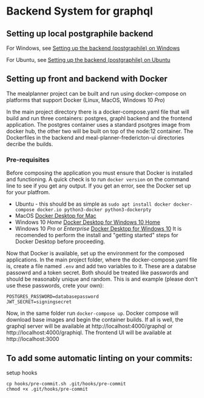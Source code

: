 # Backend System for graphql
## Setting up local postgraphile backend
For Windows, see [Setting up the backend (postgraphile) on Windows](../../wiki/Setting-up-the-backend-(postgraphile)-on-Windows)

For Ubuntu, see [Setting up the backend (postgraphile) on Ubuntu](../../wiki/Setting-up-the-backend-(postgraphile)-on-Ubuntu)
## Setting up front and backend with Docker
The mealplanner project can be built and run using docker-compose on platforms that support Docker (Linux, MacOS, Windows 10 *Pro*)

In the main project directory there is a docker-compose.yaml file that will build and run three containers: postgres, graphl backend and the frontend application. The postgres container uses a standard psotgres image from docker hub, the other two will be built on top of the node:12 container. The Dockerfiles in the backend and meal-planner-fredericton-ui directories decribe the builds.
### Pre-requisites
Before composing the application you must ensure that Docker is installed and functioning. A quick check is to run `docker version` on the command line to see if you get any output. If you get an error, see the Docker set up for your platfrom.
 - Ubuntu - this should be as simple as `sudo apt install docker docker-compose docker.io python3-docker python3-dockerpty`
 - MacOS [Docker Desktop for Mac](https://docs.docker.com/docker-for-mac/install/)
 - Windows 10 *Home* [Docker Desktop for Windows 10 Home](https://docs.docker.com/docker-for-windows/install-windows-home/)
 - Windows 10 *Pro* or *Enterprise* [Docker Desktop for Windows 10](https://docs.docker.com/docker-for-windows/install/)
It is recomended to perform the install and "getting started" steps for Docker Desktop before proceeding.

Now that Docker is available, set up the environment for the composed applications.  In the main project folder, where the docker-compose.yaml file is, create a file named `.env` and add two variables to it. These are a databse passowrd and a token secret. Both should be treated like passwords and should be reasonably unique and random.  This is and example (please don't use these passwords, crete your own):
```
POSTGRES_PASSWORD=databasepassword
JWT_SECRET=signingsecret
```
Now, in the same folder run `docker-compose up`. Docker compose will download base images and begin the container builds.  If all is well, the graphql server will be available at http://localhost:4000/graphql or http://localhost:4000/graphiql. The frontend UI will be available at http://localhost:3000

## To add some automatic linting on your commits:

setup hooks
```
cp hooks/pre-commit.sh .git/hooks/pre-commit
chmod +x .git/hooks/pre-commit
```

